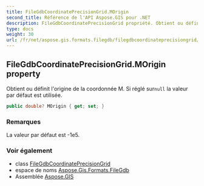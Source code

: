 ```yaml
---
title: FileGdbCoordinatePrecisionGrid.MOrigin
second_title: Référence de l'API Aspose.GIS pour .NET
description: FileGdbCoordinatePrecisionGrid propriété. Obtient ou définit lorigine de la coordonnée M. Si réglé surnull la valeur par défaut est utilisée.
type: docs
weight: 30
url: /fr/net/aspose.gis.formats.filegdb/filegdbcoordinateprecisiongrid/morigin/
---
```

## FileGdbCoordinatePrecisionGrid.MOrigin property

Obtient ou définit l'origine de la coordonnée M. Si réglé sur`null` la valeur par défaut est utilisée.

```csharp
public double? MOrigin { get; set; }
```

### Remarques

La valeur par défaut est -1e5.

### Voir également

* class [FileGdbCoordinatePrecisionGrid](../)
* espace de noms [Aspose.Gis.Formats.FileGdb](../../filegdbcoordinateprecisiongrid/)
* Assemblée [Aspose.GIS](../../../)


